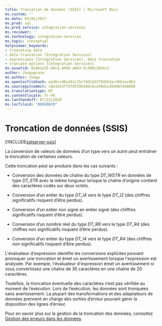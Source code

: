 ```yaml
---
title: Troncation de données (SSIS) | Microsoft Docs
ms.custom: ''
ms.date: 03/01/2017
ms.prod: sql
ms.prod_service: integration-services
ms.reviewer: ''
ms.technology: integration-services
ms.topic: conceptual
helpviewer_keywords:
- truncating data
- data truncation [Integration Services]
- expressions [Integration Services], data truncation
- truncate options [Integration Services]
ms.assetid: 02461e15-49ca-445b-abb3-5c369c283ec2
author: chugugrace
ms.author: chugu
ms.openlocfilehash: aa36ccd8a161c15cf4d12d1f92bb1ec36b1ac0b2
ms.sourcegitcommit: c8e1553ff3fdf295e8dc6ce30d1c454d6fde8088
ms.translationtype: HT
ms.contentlocale: fr-FR
ms.lasthandoff: 07/22/2020
ms.locfileid: "86920629"
---
```

# <a name="data-truncation-ssis"></a>Troncation de données (SSIS)

[!INCLUDE[sqlserver-ssis](../../includes/applies-to-version/sqlserver-ssis.md)]


  La conversion de valeurs de données d’un type vers un autre peut entraîner la troncation de certaines valeurs.  
  
 Cette troncation peut se produire dans les cas suivants :  
  
-   Conversion des données de chaîne du type *DT_WSTR* en données de type *DT_STR* avec la même longueur lorsque la chaîne d’origine contient des caractères codés sur deux octets.  
  
-   Conversion d’un entier du type *DT_I4* vers le type *DT_I2* (des chiffres significatifs risquent d’être perdus).  
  
-   Conversion d’un entier non signé en entier signé (des chiffres significatifs risquent d’être perdus).  
  
-   Conversion d’un nombre réel du type *DT_R8* vers le type *DT_R4* (des chiffres non significatifs risquent d’être perdus).  
  
-   Conversion d’un entier du type *DT_I4* vers le type *DT_R4* (des chiffres non significatifs risquent d’être perdus).  
  
 L'évaluateur d'expression identifie les conversions explicites pouvant provoquer une troncation et émet un avertissement lorsque l'expression est analysée. Par exemple, l'évaluateur d'expression émet un avertissement si vous convertissez une chaîne de 30 caractères en une chaîne de 20 caractères.  
  
 Toutefois, la troncation éventuelle des caractères n’est pas vérifiée au moment de l’exécution. Lors de l’exécution, les données sont tronquées sans avertissement. La plupart des transformations et des adaptateurs de données prennent en charge des sorties d’erreur pouvant gérer la disposition des lignes d’erreur.  
  
 Pour en savoir plus sur la gestion de la troncation des données, consultez [Gestion des erreurs dans les données](../../integration-services/data-flow/error-handling-in-data.md).  
  
  
